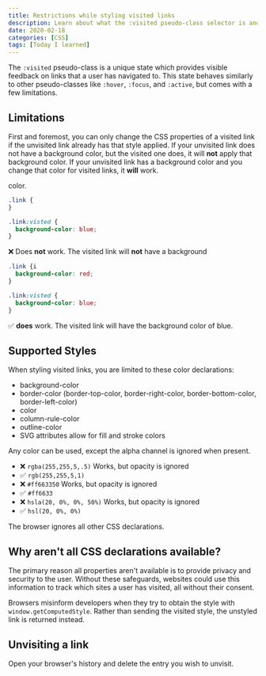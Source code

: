 ```yaml
---
title: Restrictions while styling visited links
description: Learn about what the :visited pseudo-class selector is and its limitations while styling them.
date: 2020-02-18
categories: [CSS]
tags: [Today I learned]
---
```


The `:visited` pseudo-class is a unique state which provides visible feedback on
links that a user has navigated to. This state behaves similarly to other
pseudo-classes like `:hover`, `:focus`, and `:active`, but comes with a few
limitations.

## Limitations

First and foremost, you can only change the CSS properties of a visited link if
the unvisited link already has that style applied. If your unvisited link does
not have a background color, but the visited one does, it will **not** apply
that background color. If your unvisited link has a background color and you
change that color for visited links, it **will** work.

color.

```css
.link {
}

.link:visted {
  background-color: blue;
}
```

❌ Does **not** work. The visited link will **not** have a background

```css
.link {i
  background-color: red;
}

.link:visted {
  background-color: blue;
}
```

✅ **does** work. The visited link will have the background color of blue.

## Supported Styles

When styling visited links, you are limited to these color declarations:

- background-color
- border-color (border-top-color, border-right-color, border-bottom-color,
  border-left-color)
- color
- column-rule-color
- outline-color
- SVG attributes allow for fill and stroke colors

Any color can be used, except the alpha channel is ignored when present.

- ❌ `rgba(255,255,5,.5)` Works, but opacity is ignored 
- ✅ `rgb(255,255,5,1)` 
- ❌ `#ff663350` Works, but opacity is ignored 
- ✅ `#ff6633` 
- ❌ `hsla(20, 0%, 0%, 50%)` Works, but opacity is ignored 
- ✅ `hsl(20, 0%, 0%)`

The browser ignores all other CSS declarations.

## Why aren't all CSS declarations available?

The primary reason all properties aren't available is to provide privacy and
security to the user. Without these safeguards, websites could use this
information to track which sites a user has visited, all without their consent.

Browsers misinform developers when they try to obtain the style with
`window.getComputedStyle`. Rather than sending the visited style, the unstyled
link is returned instead.

## Unvisiting a link

Open your browser's history and delete the entry you wish to unvisit.

